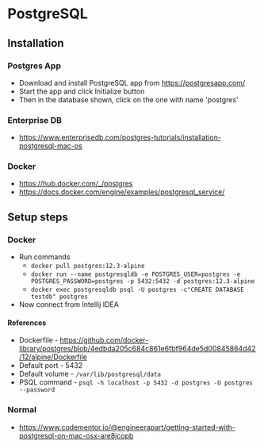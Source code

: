 # PostgreSQL 

## Installation

### Postgres App 
* Download and install PostgreSQL app from https://postgresapp.com/
* Start the app and click Initialize button
* Then in the database shown, click on the one with name 'postgres'

### Enterprise DB
* https://www.enterprisedb.com/postgres-tutorials/installation-postgresql-mac-os

### Docker
* https://hub.docker.com/_/postgres
* https://docs.docker.com/engine/examples/postgresql_service/


## Setup steps

### Docker

* Run commands
  * `docker pull postgres:12.3-alpine`
  * `docker run --name postgresqldb -e POSTGRES_USER=postgres -e POSTGRES_PASSWORD=postgres -p 5432:5432 -d postgres:12.3-alpine`
  * `docker exec postgresqldb psql -U postgres -c"CREATE DATABASE testdb" postgres`
* Now connect from Intellij IDEA

#### References
* Dockerfile - https://github.com/docker-library/postgres/blob/4edbda205c684c861e6fbf964de5d00845864d42/12/alpine/Dockerfile
* Default port - 5432
* Default volume - `/var/lib/postgresql/data`
* PSQL command - `psql -h localhost -p 5432 -d postgres -U postgres --password`


### Normal
* https://www.codementor.io/@engineerapart/getting-started-with-postgresql-on-mac-osx-are8jcopb
